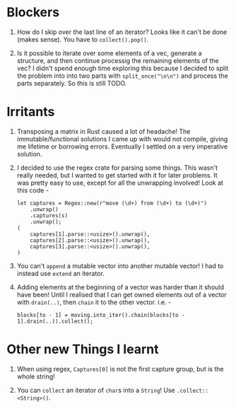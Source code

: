 # Blockers

1. How do I skip over the last line of an iterator? Looks like it can't be done (makes sense). You have to `collect().pop()`.

2. Is it possible to iterate over some elements of a vec, generate a structure, and then continue processig the remaining elements of the vec? I didn't spend enough time exploring this because I decided to split the problem into into two parts with `split_once("\n\n")` and process the parts separately. So this is still TODO.

# Irritants

1. Transposing a matrix in Rust caused a lot of headache! The immutable/functional solutions I came up with would not compile, giving me lifetime or borrowing errors. Eventually I settled on a very imperative solution.

2. I decided to use the regex crate for parsing some things. This wasn't really needed, but I wanted to get started with it for later problems. It was pretty easy to use, except for all the unwrapping involved! Look at this code -

    ```
    let captures = Regex::new(r"move (\d+) from (\d+) to (\d+)")
        .unwrap()
        .captures(s)
        .unwrap();
    (
        captures[1].parse::<usize>().unwrap(),
        captures[2].parse::<usize>().unwrap(),
        captures[3].parse::<usize>().unwrap(),
    )
    ```

3. You can't `append` a mutable vector into another mutable vector! I had to instead use `extend` an iterator.

4. Adding elements at the beginning of a vector was harder than it should have been! Until I realised that I can get owned elements out of a vector with `drain(..)`, then `chain` it to the other vector. i.e. -

      ```
      blocks[to - 1] = moving.into_iter().chain(blocks[to - 1].drain(..)).collect();
      ```

# Other new Things I learnt

1. When using regex, `Captures[0]` is not the first capture group, but is the whole string!

2. You can `collect` an iterator of `char`s into a `String`! Use `.collect::<String>()`.
